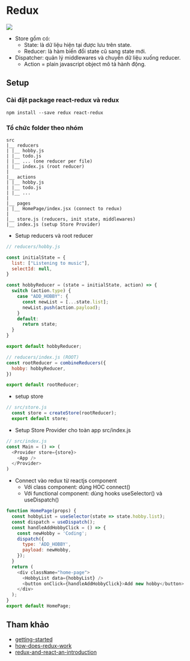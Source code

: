 # Redux
![](https://miro.medium.com/max/2880/1*T0kjwacFHNZ_p8AC2lv-iA.jpeg)

- Store gồm có:
  - State: là dữ liệu hiện tại được lưu trên state.
  - Reducer: là hàm biến đổi state cũ sang state mới.
- Dispatcher: quản lý middlewares và chuyển dữ liệu xuống reducer.
  - Action = plain javascript object mô tả hành động.

## Setup
### Cài đặt package react-redux và redux
```
npm install --save redux react-redux
```

### Tổ chức folder theo nhóm
```
src
|__ reducers
| |__ hobby.js
| |__ todo.js
| |__ ... (one reducer per file)
| |__ index.js (root reducer)
|
|__ actions
| |__ hobby.js
| |__ todo.js
| |__ ...
|
|__ pages
| |__ HomePage/index.jsx (connect to redux)
|
|__ store.js (reducers, init state, middlewares)
|__ index.js (setup Store Provider)
```

- Setup reducers và root reducer

```js
// reducers/hobby.js

const initialState = {
  list: ["Listening to music"],
  selectId: null,
}

const hobbyReducer = (state = initialState, action) => {
  switch (action.type) {
    case "ADD_HOBBY": {
      const newList = [...state.list];
      newList.push(action.payload);
    }
    default:
      return state;
  }
}

export default hobbyReducer;
```

```js
// reducers/index.js (ROOT)
const rootReducer = combineReducers({
  hobby: hobbyReducer,
})

export default rootReducer;
```

- setup store

```js
// src/store.js
  const store = createStore(rootReducer);
  export default store;
```

- Setup Store Provider cho toàn app src/index.js

```js
// src/index.js
const Main = () => (
  <Provider store={store}>
    <App />
  </Provider>
)
```

- Connect vào redux từ reactjs component
  - Với class component: dùng HOC connect()
  - Với functional component: dùng hooks useSelector() và useDispatch()

```js
function HomePage(props) {
  const hobbyList = useSelector(state => state.hobby.list);
  const dispatch = useDispatch();
  const handleAddHobbyClick = () => {
    const newHobby = 'Coding';
    dispatch({
      type: 'ADD_HOBBY',
      payload: newHobby,
    });
  }
  return (
    <div className="home-page">
      <HobbyList data={hobbyList} />
      <button onClick={handleAddHobbyClick}>Add new hobby</button>
    </div>
  );
}
export default HomePage;
```

## Tham khảo
- [getting-started](https://redux.js.org/introduction/getting-started)
- [how-does-redux-work](https://daveceddia.com/how-does-redux-work/)
- [redux-and-react-an-introduction](https://jakesidsmith.com/blog/post/2017-11-18-redux-and-react-an-introduction/)